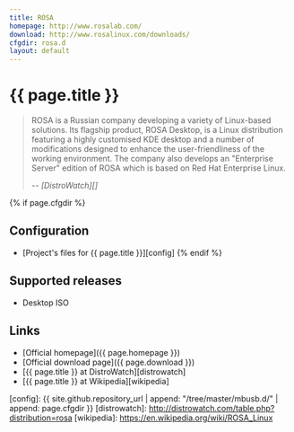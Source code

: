 ```yaml
---
title: ROSA
homepage: http://www.rosalab.com/
download: http://www.rosalinux.com/downloads/
cfgdir: rosa.d
layout: default
---
```


# {{ page.title }}

> ROSA is a Russian company developing a variety of Linux-based solutions. Its
> flagship product, ROSA Desktop, is a Linux distribution featuring a highly
> customised KDE desktop and a number of modifications designed to enhance the
> user-friendliness of the working environment. The company also develops an
> "Enterprise Server" edition of ROSA which is based on Red Hat Enterprise
> Linux.
>
> -- <cite markdown="1">[DistroWatch][]</cite>


{% if page.cfgdir %}
## Configuration

- [Project's files for {{ page.title }}][config]
{% endif %}


## Supported releases

- Desktop ISO


## Links

- [Official homepage]({{ page.homepage }})
- [Official download page]({{ page.download }})
- [{{ page.title }} at DistroWatch][distrowatch]
- [{{ page.title }} at Wikipedia][wikipedia]


[config]: {{ site.github.repository_url | append: "/tree/master/mbusb.d/" | append: page.cfgdir }}
[distrowatch]: http://distrowatch.com/table.php?distribution=rosa
[wikipedia]: https://en.wikipedia.org/wiki/ROSA_Linux
